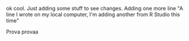 ok cool. Just adding some stuff to see changes. 
Adding one more line
"A line I wrote on my local computer, I'm adding another from R Studio this time" 

Prova provaa
